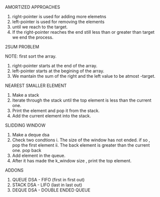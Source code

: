 
AMORTIZED APPROACHES

1. right-pointer is used for adding more elemetns
2. left-pointer is used for removing the elements
3. until we reach to the target.
4. If the right-pointer reaches the end still less than or greater than target 
we end the process.

2SUM PROBLEM

NOTE: first sort the array.

1. right-pointer starts at the end of the array.
2. left-pointer starts at the begining of the array.
3. We mantain the sum of the right and the left value to 
be atmost -target.

NEAREST SMALLER ELEMENT

1. Make a stack
2. Iterate through the stack until the top element is less than the current one. 
3. Print the element and pop it from the stack.
4. Add the current element into the stack.

SLIDDING WINDOW

1. Make a deque dsa
2. Check two condtions 
    i. The size of the window has not ended. 
       if so , pop the first element
    ii. The back element is greater than the current one.
        pop back 
3. Add element in the queue.
4. After it has made the k_window size , print the top element.


 ADDONS
 1. QUEUE DSA - FIFO (first in first out)
 2. STACK DSA - LIFO (last in last out)
 3. DEQUE DSA - DOUBLE ENDED QUEUE
 